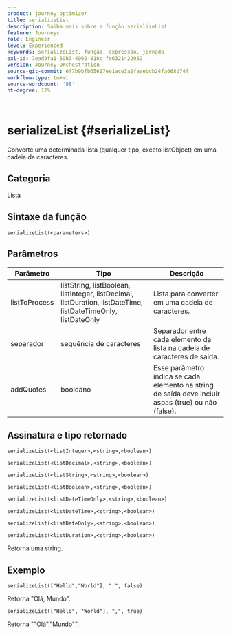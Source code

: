 ```yaml
---
product: journey optimizer
title: serializeList
description: Saiba mais sobre a função serializeList
feature: Journeys
role: Engineer
level: Experienced
keywords: serializeList, função, expressão, jornada
exl-id: 7ead9fa1-59b3-4960-818c-fe6321422952
version: Journey Orchestration
source-git-commit: 6f7b9bfb65617ee1ace3a2faaebdb24fa068d74f
workflow-type: tm+mt
source-wordcount: '88'
ht-degree: 12%

---
```


# serializeList {#serializeList}

Converte uma determinada lista (qualquer tipo, exceto listObject) em uma cadeia de caracteres.

## Categoria

Lista

## Sintaxe da função

`serializeList(<parameters>)`

## Parâmetros

| Parâmetro | Tipo | Descrição |
|-----------|------------------|------------------|
| listToProcess | listString, listBoolean, listInteger, listDecimal, listDuration, listDateTime, listDateTimeOnly, listDateOnly | Lista para converter em uma cadeia de caracteres. |
| separador | sequência de caracteres | Separador entre cada elemento da lista na cadeia de caracteres de saída. |
| addQuotes | booleano | Esse parâmetro indica se cada elemento na string de saída deve incluir aspas (true) ou não (false). |

## Assinatura e tipo retornado

`serializeList(<listInteger>,<string>,<boolean>)`

`serializeList(<listDecimal>,<string>,<boolean>)`

`serializeList(<listString>,<string>,<boolean>)`

`serializeList(<listBoolean>,<string>,<boolean>)`

`serializeList(<listDateTimeOnly>,<string>,<boolean>)`

`serializeList(<listDateTime>,<string>,<boolean>)`

`serializeList(<listDateOnly>,<string>,<boolean>)`

`serializeList(<listDuration>,<string>,<boolean>)`

Retorna uma string.

## Exemplo

`serializeList(["Hello","World"], " ", false)`

Retorna &quot;Olá, Mundo&quot;.

`serializeList(["Hello", "World"], ",", true)`

Retorna &quot;&quot;Olá&quot;,&quot;Mundo&quot;&quot;.
